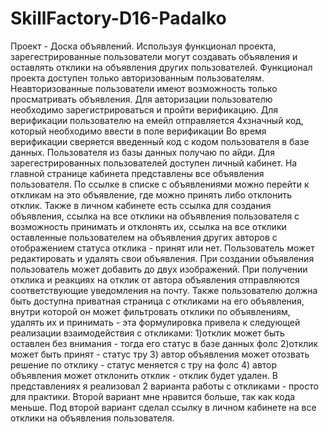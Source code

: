 # SkillFactory-D16-Padalko
Проект - Доска объявлений. 
Используя функционал проекта, зарегестрированные пользователи могут создавать объявления и оставлять отклики на объявления других пользователей.
Функционал проекта доступен только авторизованным пользователям. Неавторизованные пользователи имеют возможность только просматривать объявления.
Для авторизации пользователю необходимо зарегистрироваться и пройти верификацию. Для верификации пользователю на емейл отправляется 4хзначный код, который необходимо ввести в поле верификации
Во время верификации сверяется введенный код с кодом пользователя в базе данных. Пользователя из базы данных получаю по айди.
Для зарегестрированных пользователей доступен личный кабинет. На главной странице кабинета представлены все объявления пользователя. По ссылке в списке с объявлениями можно перейти к откликам на это объявление, где можно принять либо отклонить отклик.
Также в личном кабинете есть ссылка для создания объявления, ссылка на все отклики на объявления пользователя с возможность принимать и отклонять их, ссылка на все отклики оставленные пользователем на объявления других авторов с отображением статуса отклика - принят или нет.
Пользователь может редактировать и удалять свои объявления.
При создании объявления пользователь может добавить до двух изображений.
При получении отклика и реакциях на отклик от автора объявления отправляются соответствующие уведомления на почту.
Также пользователю должна быть доступна приватная страница с откликами на его объявления, внутри которой он может фильтровать отклики по объявлениям, удалять их и принимать - эта формулировка привела к следующей реализации взаимодействия с откликами:
1)отклик может быть оставлен без внимания - тогда его статус в базе данных фолс
2)отклик может быть принят - статус тру
3) автор объявления может отозвать решение по отклику - статус меняется с тру на фолс
4) автор объявления может отклонить отклик - отклик будет удален.
В представлениях я реализовал 2 варианта работы с откликами - просто для практики. Второй вариант мне нравится больше, так как кода меньше. Под второй вариант сделал ссылку в личном кабинете на все отклики на объявления пользователя.
